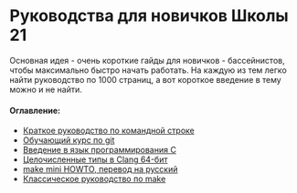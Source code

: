 # Руководства для новичков Школы 21

Основная идея - очень короткие гайды для новичков - бассейнистов, чтобы максимально быстро начать работать.
На каждую из тем легко найти руководство по 1000 страниц, а вот короткое введение в тему можно и не найти.

#### Оглавление:

* [Краткое руководство по командной строке](Command%20line%20short%20guide.md)
* [Обучающий курс по git](https://githowto.com/ru)
* [Введение в язык программирования С](Introduction%20To%20The%20C%20Language.md)
* [Целочисленные типы в Clang 64-бит ](Clang%2064-bit%20compiler%20Integer%20Types.md)
* [make mini HOWTO, перевод на русский](Make%20mini%20HOWTO.md)
* [Классическое руководство по make](https://dimaru.github.io/make-doc)
